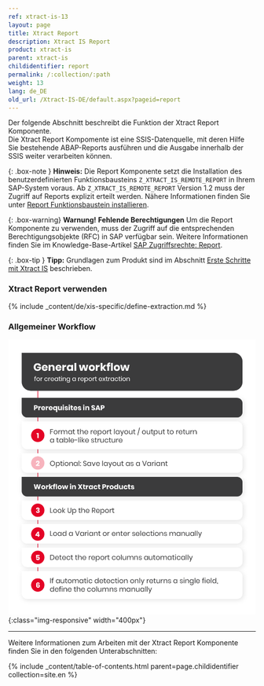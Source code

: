 ```yaml
---
ref: xtract-is-13
layout: page
title: Xtract Report
description: Xtract IS Report
product: xtract-is
parent: xtract-is
childidentifier: report
permalink: /:collection/:path
weight: 13
lang: de_DE
old_url: /Xtract-IS-DE/default.aspx?pageid=report
---
```

Der folgende Abschnitt beschreibt die Funktion der Xtract Report Komponente.<br>
Die Xtract Report Kompomente ist eine SSIS-Datenquelle, mit deren Hilfe Sie bestehende ABAP-Reports ausführen und die Ausgabe innerhalb der SSIS weiter verarbeiten können.

{: .box-note }
**Hinweis:** Die Report Komponente setzt die Installation des benutzerdefinierten Funktionsbausteins `Z_XTRACT_IS_REMOTE_REPORT` in Ihrem SAP-System voraus. 
Ab `Z_XTRACT_IS_REMOTE_REPORT` Version 1.2 muss der Zugriff auf Reports explizit erteilt werden. Nähere Informationen finden Sie unter [Report Funktionsbaustein installieren](./sap-customizing/report-funktionsbaustein-installieren).

{: .box-warning}
**Warnung!** **Fehlende Berechtigungen**
Um die Report Komponente zu verwenden, muss der Zugriff auf die entsprechenden Berechtigungsobjekte (RFC) in SAP verfügbar sein. 
Weitere Informationen finden Sie im Knowledge-Base-Artikel [SAP Zugriffsrechte: Report](https://kb.theobald-software.com/sap/authority-objects-sap-user-rights#report).

{: .box-tip }
**Tipp:** Grundlagen zum Produkt sind im Abschnitt [Erste Schritte mit Xtract IS](./erste-schritte) beschrieben.<br>

### Xtract Report verwenden
{% include _content/de/xis-specific/define-extraction.md %}

### Allgemeiner Workflow

![Report-Workflow](/img/content/report-general-workflow.png){:class="img-responsive" width="400px"}


---

Weitere Informationen zum Arbeiten mit der Xtract Report Komponente finden Sie in den folgenden Unterabschnitten:

{% include _content/table-of-contents.html parent=page.childidentifier collection=site.en %}